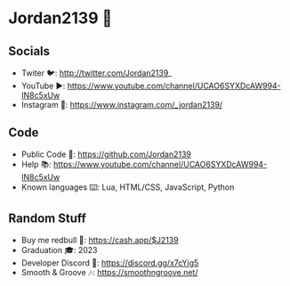 # Jordan2139 👋

## Socials
- Twiter 🐦: http://twitter.com/Jordan2139_
- YouTube ▶️: https://www.youtube.com/channel/UCAO6SYXDcAW994-lN8c5xUw
- Instagram 📸: https://www.instagram.com/_jordan2139/

## Code
- Public Code 💾: https://github.com/Jordan2139
- Help 📚: https://www.youtube.com/channel/UCAO6SYXDcAW994-lN8c5xUw
- Known languages ⌨️: Lua, HTML/CSS, JavaScript, Python

## Random Stuff
- Buy me redbull 🥤: https://cash.app/$J2139
- Graduation 🎓: 2023
- Developer Discord 🔌: https://discord.gg/x7cYjg5
- Smooth & Groove 🎶: https://smoothngroove.net/
